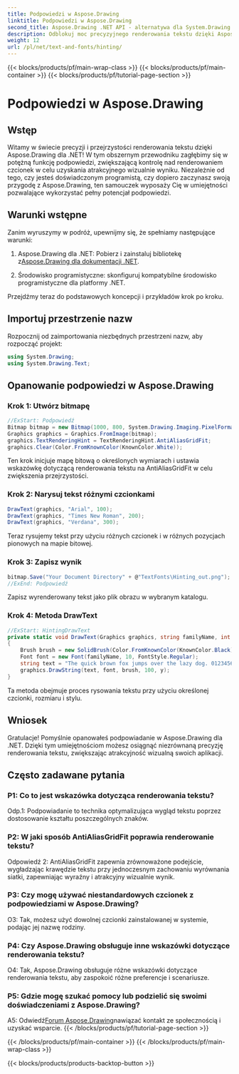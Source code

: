 ```yaml
---
title: Podpowiedzi w Aspose.Drawing
linktitle: Podpowiedzi w Aspose.Drawing
second_title: Aspose.Drawing .NET API - alternatywa dla System.Drawing.Common
description: Odblokuj moc precyzyjnego renderowania tekstu dzięki Aspose.Drawing dla .NET. Opanuj techniki podpowiedzi w celu uzyskania krystalicznie czystych czcionek.
weight: 12
url: /pl/net/text-and-fonts/hinting/
---
```


{{< blocks/products/pf/main-wrap-class >}}
{{< blocks/products/pf/main-container >}}
{{< blocks/products/pf/tutorial-page-section >}}

# Podpowiedzi w Aspose.Drawing

## Wstęp

Witamy w świecie precyzji i przejrzystości renderowania tekstu dzięki Aspose.Drawing dla .NET! W tym obszernym przewodniku zagłębimy się w potężną funkcję podpowiedzi, zwiększającą kontrolę nad renderowaniem czcionek w celu uzyskania atrakcyjnego wizualnie wyniku. Niezależnie od tego, czy jesteś doświadczonym programistą, czy dopiero zaczynasz swoją przygodę z Aspose.Drawing, ten samouczek wyposaży Cię w umiejętności pozwalające wykorzystać pełny potencjał podpowiedzi.

## Warunki wstępne

Zanim wyruszymy w podróż, upewnijmy się, że spełniamy następujące warunki:

1.  Aspose.Drawing dla .NET: Pobierz i zainstaluj bibliotekę z[Aspose.Drawing dla dokumentacji .NET](https://reference.aspose.com/drawing/net/).

2. Środowisko programistyczne: skonfiguruj kompatybilne środowisko programistyczne dla platformy .NET.

Przejdźmy teraz do podstawowych koncepcji i przykładów krok po kroku.

## Importuj przestrzenie nazw

Rozpocznij od zaimportowania niezbędnych przestrzeni nazw, aby rozpocząć projekt:

```csharp
using System.Drawing;
using System.Drawing.Text;
```

## Opanowanie podpowiedzi w Aspose.Drawing

### Krok 1: Utwórz bitmapę

```csharp
//ExStart: Podpowiedź
Bitmap bitmap = new Bitmap(1000, 800, System.Drawing.Imaging.PixelFormat.Format32bppPArgb);
Graphics graphics = Graphics.FromImage(bitmap);
graphics.TextRenderingHint = TextRenderingHint.AntiAliasGridFit;
graphics.Clear(Color.FromKnownColor(KnownColor.White));
```

Ten krok inicjuje mapę bitową o określonych wymiarach i ustawia wskazówkę dotyczącą renderowania tekstu na AntiAliasGridFit w celu zwiększenia przejrzystości.

### Krok 2: Narysuj tekst różnymi czcionkami

```csharp
DrawText(graphics, "Arial", 100);
DrawText(graphics, "Times New Roman", 200);
DrawText(graphics, "Verdana", 300);
```

Teraz rysujemy tekst przy użyciu różnych czcionek i w różnych pozycjach pionowych na mapie bitowej.

### Krok 3: Zapisz wynik

```csharp
bitmap.Save("Your Document Directory" + @"TextFonts\Hinting_out.png");
//ExEnd: Podpowiedź
```

Zapisz wyrenderowany tekst jako plik obrazu w wybranym katalogu.

### Krok 4: Metoda DrawText

```csharp
//ExStart: HintingDrawText
private static void DrawText(Graphics graphics, string familyName, int y)
{
    Brush brush = new SolidBrush(Color.FromKnownColor(KnownColor.Black));
    Font font = new Font(familyName, 10, FontStyle.Regular);
    string text = "The quick brown fox jumps over the lazy dog. 0123456789 ~!@#$%^&*()_+-={}[];':\"<>?/,.\\№`";
    graphics.DrawString(text, font, brush, 100, y);
}
```

Ta metoda obejmuje proces rysowania tekstu przy użyciu określonej czcionki, rozmiaru i stylu.

## Wniosek

Gratulacje! Pomyślnie opanowałeś podpowiadanie w Aspose.Drawing dla .NET. Dzięki tym umiejętnościom możesz osiągnąć niezrównaną precyzję renderowania tekstu, zwiększając atrakcyjność wizualną swoich aplikacji.

## Często zadawane pytania

### P1: Co to jest wskazówka dotycząca renderowania tekstu?

Odp.1: Podpowiadanie to technika optymalizująca wygląd tekstu poprzez dostosowanie kształtu poszczególnych znaków.

### P2: W jaki sposób AntiAliasGridFit poprawia renderowanie tekstu?

Odpowiedź 2: AntiAliasGridFit zapewnia zrównoważone podejście, wygładzając krawędzie tekstu przy jednoczesnym zachowaniu wyrównania siatki, zapewniając wyraźny i atrakcyjny wizualnie wynik.

### P3: Czy mogę używać niestandardowych czcionek z podpowiedziami w Aspose.Drawing?

O3: Tak, możesz użyć dowolnej czcionki zainstalowanej w systemie, podając jej nazwę rodziny.

### P4: Czy Aspose.Drawing obsługuje inne wskazówki dotyczące renderowania tekstu?

O4: Tak, Aspose.Drawing obsługuje różne wskazówki dotyczące renderowania tekstu, aby zaspokoić różne preferencje i scenariusze.

### P5: Gdzie mogę szukać pomocy lub podzielić się swoimi doświadczeniami z Aspose.Drawing?

 A5: Odwiedź[Forum Aspose.Drawing](https://forum.aspose.com/c/diagram/17)nawiązać kontakt ze społecznością i uzyskać wsparcie.
{{< /blocks/products/pf/tutorial-page-section >}}

{{< /blocks/products/pf/main-container >}}
{{< /blocks/products/pf/main-wrap-class >}}

{{< blocks/products/products-backtop-button >}}

